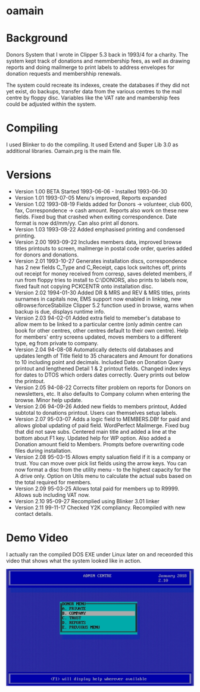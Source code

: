 # oamain

# Background
Donors System that I wrote in Clipper 5.3 back in 1993/4 for a charity. The system kept track of donations and memmbership fees, as well as drawing reports and doing mailmerge to print labels to address envelopes for donation requests and membershhip renewals.

The system could recreate its indexes, create the databases if they did not yet exist, do backups, transfer data from the various centres to the mail centre by floppy disc. Variables like the VAT rate and mambership fees could be adjusted within the system.

# Compiling
I used Blinker to do the compiling. It used Extend and Super Lib 3.0 as additional libraries. Oamain.prg is the main file.

# Versions
* Version 1.00 BETA Started 1993-06-06  - Installed 1993-06-30
* Version 1.01 1993-07-05 Menu's improved, Reports expanded
* Version 1.02 1993-08-19 Fields added for Donors -> volunteer, club 600, fax, Correspondence -> cash amount.  Reports also work on these new fields.  Fixed bug that crashed when exiting correspondence. Date format is now dd/mm/yy.  Can also print all donors.
* Version 1.03 1993-08-22 Added emphasised printing and condensed printing.
* Version 2.00 1993-09-22 Includes members data, improved browse titles printouts to screen, mailmerge in postal code order, queries added for donors and donations.
* Version 2.01 1993-10-27 Generates installation discs, correspondence has 2 new fields C_Type and C_Receipt, caps lock switches off, prints out receipt for money received from corresp, saves deleted members, if run from floppy tries to install to C:\DONORS, also prints to labels now, fixed fault not copying PCKCENTR onto installation disc.
* Version 2.02 1994-01-30 Added DR & MRS and REV & MRS titles, prints surnames in capitals now, EMS support now enabled in linking, new oBrowse:forceStabilize Clipper 5.2 function used in browse, warns when backup is due, displays runtime info.
* Version 2.03 94-02-01 Added extra field to memeber's database to allow mem to be linked to a particular centre (only admin centre can book for other centres, other centres default to their own centre). Help for members' entry screens updated, moves members to a different type, eg from private to company.
* Version 2.04 94-08-08 Automatically detects old databases and updates length of Title field to 35 characaters and Amount for donations to 10 including point and decimals. Included Date on Donation Query printout and lengthened Detail 1 & 2 printout fields. Changed index keys for dates to DTOS which orders dates correctly. Query prints out below the printout.
* Version 2.05 94-08-22 Corrects filter problem on reports for Donors on newsletters, etc.  It also defaults to Company column when entering the browse.  Minor help update.
* Version 2.06 94-09-26 Added new fields to members printout, Added subtotal to donations printout. Users can themselves setup labels.
* Version 2.07 95-03-07 Adds a logic field to MEMBERS.DBf for paid and allows global updating of paid field.  WordPerfect Mailmerge. Fixed bug that did not save subs.  Centered main title and added a line at the bottom about F1 key.  Updated help for WP option. Also added a Donation amount field to Members.  Prompts before overwriting code files during installation.
* Version 2.08 95-03-15 Allows empty saluation field if it is a company or trust.  You can move over pick list fields using the arrow keys. You can now format a disc from the utility menu - to the highest capacity for the A drive only.  Option on Utils menu to calculate the actual subs based on the total required for members.
* Version 2.09 95-03-25 Allows total paid for members up to R9999.  Allows sub including VAT now.
* Version 2.10 95-09-27 Recomplied using Blinker 3.01 linker
* Version 2.11 99-11-17 Checked Y2K compliancy. Recompiled with new contact details.

# Demo Video
I actually ran the compiled DOS EXE under Linux later on and receorded this video that shows what the system looked like in action.

[![Short Video](./assets/thumbnail.jpg)](https://youtu.be/jeqeUysdZMo)

